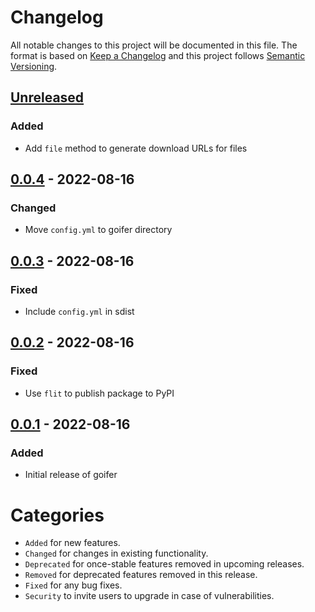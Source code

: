 # Changelog
All notable changes to this project will be documented in this file.
The format is based on [Keep a Changelog](http://keepachangelog.com/) and this project follows [Semantic Versioning](http://semver.org/).

## [Unreleased]
### Added
- Add `file` method to generate download URLs for files

## [0.0.4] - 2022-08-16
### Changed
- Move `config.yml` to goifer directory

## [0.0.3] - 2022-08-16
### Fixed
- Include `config.yml` in sdist

## [0.0.2] - 2022-08-16
### Fixed
- Use `flit` to publish package to PyPI

## [0.0.1] - 2022-08-16
### Added
- Initial release of goifer



# Categories
- `Added` for new features.
- `Changed` for changes in existing functionality.
- `Deprecated` for once-stable features removed in upcoming releases.
- `Removed` for deprecated features removed in this release.
- `Fixed` for any bug fixes.
- `Security` to invite users to upgrade in case of vulnerabilities.

[Unreleased]: https://github.com/metaodi/goifer/compare/v0.0.4...HEAD
[0.0.4]: https://github.com/metaodi/goifer/compare/v0.0.3...v0.0.4
[0.0.3]: https://github.com/metaodi/goifer/compare/v0.0.2...v0.0.3
[0.0.2]: https://github.com/metaodi/goifer/compare/v0.0.1...v0.0.2
[0.0.1]: https://github.com/metaodi/goifer/releases/tag/v0.0.1
